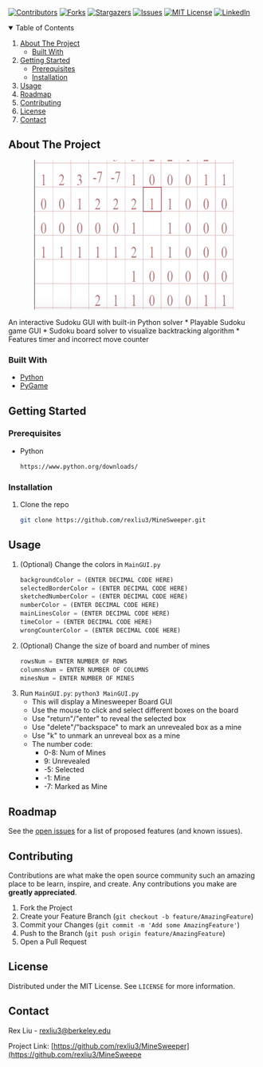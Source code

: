 [![Contributors][contributors-shield]][contributors-url]
[![Forks][forks-shield]][forks-url]
[![Stargazers][stars-shield]][stars-url]
[![Issues][issues-shield]][issues-url]
[![MIT License][license-shield]][license-url]
[![LinkedIn][linkedin-shield]][linkedin-url]

<!-- TABLE OF CONTENTS -->
<details open="open">
  <summary>Table of Contents</summary>
  <ol>
    <li>
      <a href="#about-the-project">About The Project</a>
      <ul>
        <li><a href="#built-with">Built With</a></li>
      </ul>
    </li>
    <li>
      <a href="#getting-started">Getting Started</a>
      <ul>
        <li><a href="#prerequisites">Prerequisites</a></li>
        <li><a href="#installation">Installation</a></li>
      </ul>
    </li>
    <li><a href="#usage">Usage</a></li>
    <li><a href="#roadmap">Roadmap</a></li>
    <li><a href="#contributing">Contributing</a></li>
    <li><a href="#license">License</a></li>
    <li><a href="#contact">Contact</a></li>
  </ol>
</details>



<!-- ABOUT THE PROJECT -->
## About The Project
<p align="center">
  <img width="400" height="300" src="images/screenshot.png">
</p>
An interactive Sudoku GUI with built-in Python solver
* Playable Sudoku game GUI
* Sudoku board solver to visualize backtracking algorithm
* Features timer and incorrect move counter

### Built With
* [Python](https://www.python.org/)
* [PyGame](https://www.pygame.org/)


## Getting Started
### Prerequisites
* Python
  ```sh
  https://www.python.org/downloads/
  ```

### Installation
1. Clone the repo
   ```sh
   git clone https://github.com/rexliu3/MineSweeper.git
   ```


<!-- USAGE EXAMPLES -->
## Usage
1. (Optional) Change the colors in ```MainGUI.py```
   ```py
   backgroundColor = (ENTER DECIMAL CODE HERE)
   selectedBorderColor = (ENTER DECIMAL CODE HERE)
   sketchedNumberColor = (ENTER DECIMAL CODE HERE)
   numberColor = (ENTER DECIMAL CODE HERE)
   mainLinesColor = (ENTER DECIMAL CODE HERE)
   timeColor = (ENTER DECIMAL CODE HERE)
   wrongCounterColor = (ENTER DECIMAL CODE HERE)
   ```
2. (Optional) Change the size of board and number of mines
   ```py
   rowsNum = ENTER NUMBER OF ROWS
   columnsNum = ENTER NUMBER OF COLUMNS
   minesNum = ENTER NUMBER OF MINES
   ```
4. Run `MainGUI.py`: ```python3 MainGUI.py```
   * This will display a Minesweeper Board GUI
   * Use the mouse to click and select different boxes on the board
   * Use "return"/"enter" to reveal the selected box
   * Use "delete"/"backspace" to mark an unrevealed box as a mine
   * Use "k" to unmark an unreveal box as a mine
   * The number code:
     * 0-8: Num of Mines
     * 9: Unrevealed
     * -5: Selected
     * -1: Mine
     * -7: Marked as Mine


<!-- ROADMAP -->
## Roadmap
See the [open issues](https://github.com/rexliu3/MineSweeper/issues) for a list of proposed features (and known issues).


<!-- CONTRIBUTING -->
## Contributing
Contributions are what make the open source community such an amazing place to be learn, inspire, and create. Any contributions you make are **greatly appreciated**.

1. Fork the Project
2. Create your Feature Branch (`git checkout -b feature/AmazingFeature`)
3. Commit your Changes (`git commit -m 'Add some AmazingFeature'`)
4. Push to the Branch (`git push origin feature/AmazingFeature`)
5. Open a Pull Request


<!-- LICENSE -->
## License
Distributed under the MIT License. See `LICENSE` for more information.


<!-- CONTACT -->
## Contact
Rex Liu - rexliu3@berkeley.edu

Project Link: [https://github.com/rexliu3/MineSweeper](https://github.com/rexliu3/MineSweepe


[contributors-shield]: https://img.shields.io/github/contributors/rexliu3/MineSweeper?style=for-the-badge
[contributors-url]: https://github.com/rexliu3/MineSweeper/graphs/contributors
[forks-shield]: https://img.shields.io/github/forks/rexliu3/MineSweeper?style=for-the-badge
[forks-url]: https://github.com/rexliu3/MineSweeper/network/members
[stars-shield]: https://img.shields.io/github/stars/rexliu3/MineSweeper?style=for-the-badge
[stars-url]: https://github.com/rexliu3/MineSweeper/stargazers
[issues-shield]: https://img.shields.io/github/issues/rexliu3/MineSweeper?style=for-the-badge
[issues-url]: https://github.com/rexliu3/MineSweeper/issues
[license-shield]: https://img.shields.io/github/license/othneildrew/Best-README-Template.svg?style=for-the-badge
[license-url]: https://github.com/rexliu3/MineSweeper/blob/master/LICENSE.txt
[linkedin-shield]: https://img.shields.io/badge/-LinkedIn-black.svg?style=for-the-badge&logo=linkedin&colorB=555
[linkedin-url]: https://linkedin.com/in/rexliu3 

